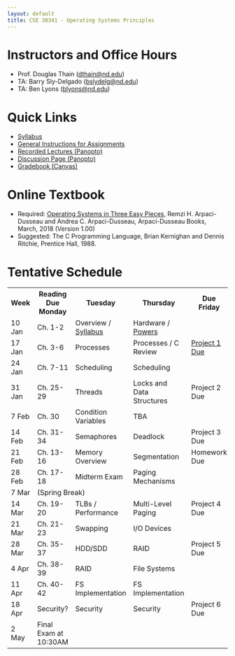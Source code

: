 ```yaml
---
layout: default
title: CSE 30341 - Operating Systems Principles
---
```


# Instructors and Office Hours

- Prof. Douglas Thain (dthain@nd.edu)
- TA: Barry Sly-Delgado (bslydelg@nd.edu)
- TA: Ben Lyons (blyons@nd.edu)

# Quick Links

- [Syllabus](syllabus.md)
- [General Instructions for Assignments](general.md)
- [Recorded Lectures (Panopto)](https://canvas.nd.edu/courses/33829/external_tools/76)
- [Discussion Page (Panopto)](https://canvas.nd.edu/courses/33829/discussion_topics)
- [Gradebook (Canvas)](https://canvas.nd.edu/courses/33829/gradebook)

# Online Textbook

- Required: [Operating Systems in Three Easy Pieces](https://pages.cs.wisc.edu/~remzi/OSTEP), Remzi H. Arpaci-Dusseau and Andrea C. Arpaci-Dusseau, Arpaci-Dusseau Books, March, 2018 (Version 1.00)
- Suggested: The C Programming Language, Brian Kernighan and Dennis Ritchie, Prentice Hall, 1988.

# Tentative Schedule

<table>
<tr> <th> Week <th> Reading Due Monday <th> Tuesday <th> Thursday <th> Due Friday
<tr> <td> 10 Jan	<td> Ch. 1-2	<td> Overview / <a href=syllabus.md>Syllabus</a> <td>	Hardware / <a href=powers.md>Powers</a> <td>
<tr> <td> 17 Jan	<td> Ch. 3-6	<td> Processes	<td> Processes / C Review	<td> <a href=project1>Project 1 Due</a>
<tr> <td> 24 Jan	<td> Ch. 7-11	<td> Scheduling	<td> Scheduling	<td> </tr>
<tr> <td> 31 Jan	<td> Ch. 25-29	<td> Threads	<td> Locks and Data Structures <td> Project 2 Due
<tr> <td> 7 Feb	<td> Ch. 30	   <td> Condition Variables <td> TBA <td>
<tr> <td> 14 Feb	<td> Ch. 31-34	<td> Semaphores	<td> Deadlock	<td> Project 3 Due
<tr> <td> 21 Feb	<td> Ch. 13-16	<td> Memory Overview	<td> Segmentation	<td> Homework Due
<tr> <td> 28 Feb	<td> Ch. 17-18	<td> Midterm Exam	<td> Paging Mechanisms <td>
<tr> <td> 7 Mar  <td colspan=4> (Spring Break)
<tr> <td> 14 Mar	<td> Ch. 19-20	<td> TLBs / Performance	<td> Multi-Level Paging	<td> Project 4 Due
<tr> <td> 21 Mar	<td> Ch. 21-23	<td> Swapping	<td> I/O Devices <td>
<tr> <td> 28 Mar	<td> Ch. 35-37	<td> HDD/SDD <td> RAID	<td> Project 5 Due
<tr> <td> 4 Apr  <td> Ch. 38-39	<td> RAID	<td> File Systems	<td>
<tr> <td> 11 Apr <td> Ch. 40-42	<td> FS Implementation	<td> FS Implementation <td>
<tr> <td> 18 Apr	<td> Security?  <td> Security <td> Security <td> Project 6 Due
<tr> <td> 2 May <td> Final Exam at 10:30AM
</table>


